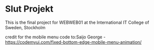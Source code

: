 # Slut Projekt
 This is the final project for WEBWEB01 at the International IT College of Sweden, Stockholm

 credit for the mobile menu code to:Saijo George - https://codemyui.com/fixed-bottom-edge-mobile-menu-animation/
